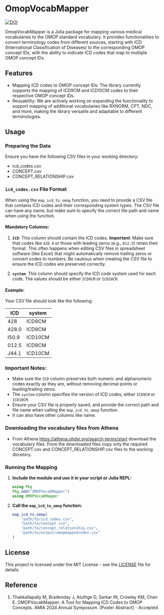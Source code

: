 # OmopVocabMapper

[![DOI](https://zenodo.org/badge/651648334.svg)](https://doi.org/10.5281/zenodo.13883120)

OmopVocabMapper is a Julia package for mapping various medical vocabularies to the OMOP standard vocabulary. It provides functionalities to convert terminology codes from different sources, starting with ICD (International Classification of Diseases) to the corresponding OMOP concept IDs, with the ability to indicate ICD codes that map to multiple OMOP concept IDs.

## Features

- Mapping ICD codes to OMOP concept IDs: The library currently supports the mapping of ICD9CM and ICD10CM codes to their respective OMOP concept IDs.
- Reusability: We are actively working on expanding the functionality to support mapping of additional vocabularies like RXNORM, CPT, NDC, and more, making the library versatile and adaptable to different terminologies.


## Usage

### Preparing the Data

Ensure you have the following CSV files in your working directory:
- icd_codes.csv
- CONCEPT.csv 
- CONCEPT_RELATIONSHIP.csv

### `icd_codes.csv` File Format

When using the `map_icd_to_omop` function, you need to provide a CSV file that contains ICD codes and their corresponding system types. The CSV file can have any name, but make sure to specify the correct file path and name when using the function.

#### Mandatory Columns:

1. **`ICD`**: This column should contain the ICD codes. **Important**: Make sure that codes like `428.0` or those with leading zeros (e.g., `012.5`) retain their format. This often happens when editing CSV files in spreadsheet software (like Excel) that might automatically remove trailing zeros or convert codes to numbers. Be cautious when creating the CSV file to ensure the ICD codes are preserved correctly.

2. **`system`**: This column should specify the ICD code system used for each code. The values should be either `ICD9CM` or `ICD10CM`.

#### Example:

Your CSV file should look like the following:

| ICD     | system  |
|---------|---------|
| 428     | ICD9CM  |
| 428.0   | ICD9CM  |
| I50.9   | ICD10CM |
| 012.5   | ICD9CM  |
| J44.1   | ICD10CM |

### Important Notes:
- Make sure the `ICD` column preserves both numeric and alphanumeric codes exactly as they are, without removing decimal points or leading/trailing zeros.
- The `system` column specifies the version of ICD codes, either `ICD9CM` or `ICD10CM`.
- Ensure your CSV file is properly saved, and provide the correct path and file name when calling the `map_icd_to_omop` function.
- It can also have other columns like name.

### Downloading the vocabulary files from Athena
- From Athena https://athena.ohdsi.org/search-terms/start download the vocabulary files. From the downloaded files copy only the required CONCEPT.csv and CONCEPT_RELATIONSHIP.csv files to the working dircetory.

### Running the Mapping

1. **Include the module and use it in your script or Julia REPL:**
    
    ```julia
    using Pkg
    Pkg.add("OMOPVocabMapper")
    using OMOPVocabMapper
    ```

2. **Call the `map_icd_to_omop` function:**

    ```julia
    map_icd_to_omop(
        "path/to/icd_codes.csv",
        "path/to/concept.csv",
        "path/to/concept_relationship.csv",
        "path/to/output/omopmappedcodes.csv"
    )
    ```

## License

This project is licensed under the MIT License - see the [LICENSE](LICENSE) file for details.

## Reference

1.	Thakkallapally M, Bradenday J, Aluthge D, Sarkar IN, Crowley KM, Chen E. OMOPVocabMapper: A Tool for Mapping ICD Codes to OMOP Concepts. AMIA 2024 Annual Symposium. [Poster Abstract] - Accepted




